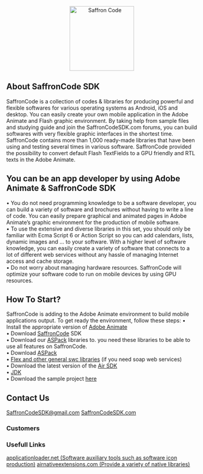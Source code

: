 <p align="center" >
    <a href="https://github.com/MTeamCo/SaffronCode"><img  width="170px" src="https://github.com/SaffronCode/SaffronCode/blob/master/logo.png?raw=true" alt="Saffron Code"></a>
    <br/>
</p>

 


## About SaffronCode SDK
SaffronCode is a collection of codes & libraries for producing powerful and flexible softwares for various operating systems as Android, iOS and desktop. You can easily create your own mobile application in the Adobe Animate and Flash graphic environment. By taking help from sample files and studying guide and join the SaffronCodeSDK.com forums, you can build softwares with very flexible graphic interfaces in the shortest time. SaffronCode contains more than 1,000 ready-made libraries that have been using and testing several times in various software. SaffronCode provided the possibility to convert default Flash TextFields to a GPU friendly and RTL texts in the Adobe Animate.



## You can be an app developer by using Adobe Animate & SaffronCode SDK

• You do not need programming knowledge to be a software developer, you can build a variety of software and brochures without having to write a line of code. You can easily prepare graphical and animated pages in Adobe Animate’s graphic environment for the production of mobile software.<br/>
• To use the extensive and diverse libraries in this set, you should only be familiar with Ecma Script 6 or Action Script so you can add calendars, lists, dynamic images and ... to your software. With a higher level of software knowledge, you can easily create a variety of software that connects to a lot of different web services without any hassle of managing Internet access and cache storage.<br/>
• Do not worry about managing hardware resources. SaffronCode will optimize your software code to run on mobile devices by using GPU resources.

## How To Start?

SaffronCode is adding to the Adobe Animate environment to build mobile applications output. To get ready the environment, follow these steps:
• Install the appropriate version of <a href="https://www.adobe.com/products/animate.html">Adobe Animate</a><br/>
• Download <a href="https://github.com/saffroncode/SaffronCode">SaffronCode</a> SDK<br/>
• Download our <a href="https://github.com/SaffronCode/ASPack">ASPack</a> libraries to. you need these libraries to be able to use all features on SaffronCode.<br/> 
• Download <a href="https://github.com/SaffronCode/ASPack">ASPack</a><br/>
• <a href="https://github.com/MTeamapps/FlexLibs-andOthers">Flex and other general swc libraries</a> (if you need soap web services)<br/>
• Download the latest version of the <a href="https://airsdk.harman.com/download">Air SDK</a><br/>
• <a href="https://www.oracle.com/technetwork/java/javase/downloads/jdk8-downloads-2133151.html">JDK</a><br/>
• Download the sample project <a href="https://github.com/SaffronCode/SaffronSampleProject/archive/refs/heads/master.zip">here</a><br/>


## Contact Us
<a href="mailto:saffroncodesdk@gmail.com">SaffronCodeSDK@gmail.com</a>
<a href="http://saffroncodesdk.com/">SaffronCodeSDK.com</a>

### Customers
<a href="http://mteamapps.ir/"></a>

### Usefull Links

<a href="http://www.applicationloader.net">applicationloader.net (Software auxiliary tools such as software icon production)</a>
<a href="https://airnativeextensions.com/extensions">airnativeextensions.com (Provide a variety of native libraries)</a>
